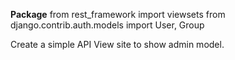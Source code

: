 
**Package**
from rest_framework import viewsets
from django.contrib.auth.models import User, Group

Create a simple API View site to show admin model. 
